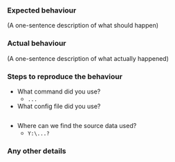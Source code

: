 <!---
Use this issue tracker to file *bugs* or feature requests with the audio-analysis
code *only*! Please fill out the below template.

Off topic issues will be closed immediately. 

If you need an analysis done, please use the Ecoacoustics issue tracker. 
For help on choosing the right place, please read: 
https://github.com/QutBioacoustics/Ecoacoustics/blob/master/Repositories.md

(All of the above is a comment, you can remove it)
-->

### Expected behaviour

(A one-sentence description of what should happen)

### Actual behaviour

(A one-sentence description of what actually happened)

### Steps to reproduce the behaviour

- What command did you use?
  - `...`
- What config file did you use?
    ```
    
    ```
- Where can we find the source data used?
  - `Y:\...?`


### Any other details
